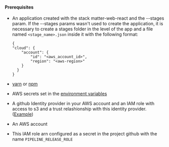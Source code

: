 #### **Prerequisites**

- An application created with the stack matter-web-react and the --stages param. If the --stages params wasn't used to create the application, it is necessary to create a stages folder in the level of the app and a file named `<stage_name>.json` inside it with the following format:

  ```
  {
  "cloud": {
      "account": {
          "id": "<aws_account_id>",
          "region": "<aws-region>"
      }
    }
  }
  ```

- [yarn](https://classic.yarnpkg.com/lang/en/docs/install/#mac-stable) or [npm](https://nodejs.org/en/)
- AWS secrets set in the [environment variables](https://docs.aws.amazon.com/cli/latest/userguide/cli-configure-envvars.html#envvars-set)
- A github Identity provider in your AWS account and an IAM role with access to s3 and a trust relashionship with this identity provider. ([Example](https://github.com/aws-actions/configure-aws-credentials#sample-iam-role-cloudformation-template))
- An AWS account
- This IAM role arn configured as a secret in the project github with the name `PIPELINE_RELEASE_ROLE`
